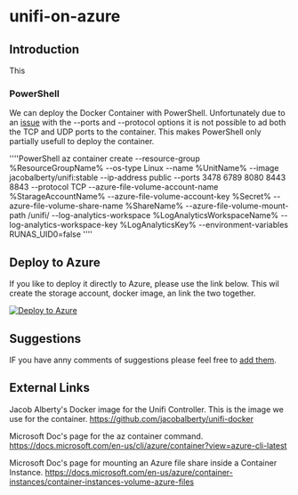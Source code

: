 # unifi-on-azure
## Introduction
This 

### PowerShell
We can deploy the Docker Container with PowerShell. Unfortunately due to an [issue](https://github.com/Azure/azure-cli/issues/6235) with the --ports and --protocol options it is not possible to ad both the TCP and UDP ports to the container. This makes PowerShell only partially usefull to deploy the container.

''''PowerShell
az container create --resource-group %ResourceGroupName% --os-type Linux --name %UnitName% --image jacobalberty/unifi:stable --ip-address public --ports 3478 6789 8080 8443 8843 --protocol TCP --azure-file-volume-account-name %StarageAccountName% --azure-file-volume-account-key %Secret% --azure-file-volume-share-name %ShareName% --azure-file-volume-mount-path /unifi/ --log-analytics-workspace %LogAnalyticsWorkspaceName% --log-analytics-workspace-key %LogAnalyticsKey% --environment-variables RUNAS_UID0=false
''''

## Deploy to Azure
If you like to deploy it directly to Azure, please use the link below. This wil create the storage account, docker image, an link the two together.

[![Deploy to Azure](https://azurecomcdn.azureedge.net/mediahandler/acomblog/media/Default/blog/deploybutton.png)](https://azuredeploy.net/)

## Suggestions
IF you have anny comments of suggestions please feel free to [add them](../unifi-on-azure/issues).

## External Links
Jacob Alberty's Docker image for the Unifi Controller.  This is the image we use for the container.
https://github.com/jacobalberty/unifi-docker

Microsoft Doc's page for the az container command.
https://docs.microsoft.com/en-us/cli/azure/container?view=azure-cli-latest

Microsoft Doc's page for mounting an Azure file share inside a Container Instance.
https://docs.microsoft.com/en-us/azure/container-instances/container-instances-volume-azure-files
